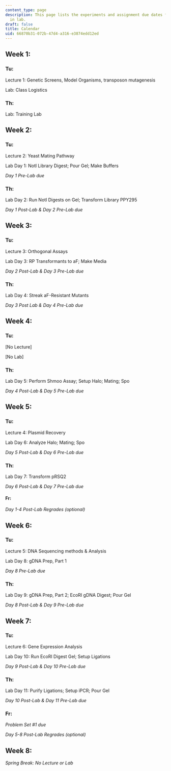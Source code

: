 ```yaml
---
content_type: page
description: This page lists the experiments and assignment due dates for each day
  in lab.
draft: false
title: Calendar
uid: 66870b31-072b-47d4-a316-e3874edd12ed
---
```

## Week 1:

### Tu:

Lecture 1: Genetic Screens, Model Organisms, transposon mutagenesis

Lab: Class Logistics

### Th:

Lab: Training Lab

## Week 2:

### Tu:

Lecture 2: Yeast Mating Pathway

Lab Day 1: Notl Library Digest; Pour Gel; Make Buffers

*Day 1 Pre-Lab due*

### Th:

Lab Day 2: Run Notl Digests on Gel; Transform Library PPY295

*Day 1 Post-Lab & Day 2 Pre-Lab due*

## Week 3:

### Tu:

Lecture 3: Orthogonal Assays

Lab Day 3: RP Transformants to aF; Make Media

*Day 2 Post-Lab & Day 3 Pre-Lab due*

### Th:

Lab Day 4: Streak aF-Resistant Mutants

*Day 3 Post Lab & Day 4 Pre-Lab due*

## Week 4:

### Tu:

\[No Lecture\]

\[No Lab\]

### Th:

Lab Day 5: Perform Shmoo Assay; Setup Halo; Mating; Spo

*Day 4 Post-Lab & Day 5 Pre-Lab due*

## Week 5:

### Tu:

Lecture 4: Plasmid Recovery

Lab Day 6: Analyze Halo; Mating; Spo

*Day 5 Post-Lab & Day 6 Pre-Lab due*

### Th:

Lab Day 7: Transform pRSQ2

*Day 6 Post-Lab & Day 7 Pre-Lab due*

#### Fr:

*Day 1-4 Post-Lab Regrades (optional)*

## Week 6:

### Tu:

Lecture 5: DNA Sequencing methods & Analysis

Lab Day 8: gDNA Prep, Part 1 

*Day 8 Pre-Lab due*

### Th:

Lab Day 9: gDNA Prep, Part 2; EcoRI gDNA Digest; Pour Gel

*Day 8 Post-Lab & Day 9 Pre-Lab due*

## Week 7:

### Tu:

Lecture 6: Gene Expression Analysis

Lab Day 10: Run EcoRI Digest Gel; Setup Ligations

*Day 9 Post-Lab & Day 10 Pre-Lab due*

### Th:

Lab Day 11: Purify Ligations; Setup iPCR; Pour Gel

*Day 10 Post-Lab & Day 11 Pre-Lab due*

### Fr:

*Problem Set #1 due*

*Day 5-8 Post-Lab Regrades (optional)*

## Week 8:

*Spring Break: No Lecture or Lab*